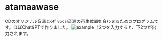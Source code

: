 # atamaawase
CDのオリジナル音源とoff vocal音源の再生位置を合わせるためのプログラムです。ほぼChatGPTで作りました。
![example](https://github.com/user-attachments/assets/fa97b8cd-35dc-4c8a-9ee9-e421235109a9)
上2つを入力すると、下2つが出力されます。
